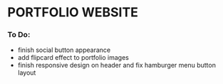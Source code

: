PORTFOLIO WEBSITE
======================================================================

### To Do:
- finish social button appearance
- add flipcard effect to portfolio images
- finish responsive design on header and fix hamburger menu button layout
